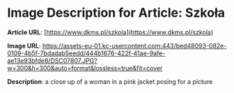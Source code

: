 # Image Description for Article: Szkoła
**Article URL**: [https://www.dkms.pl/szkola](https://www.dkms.pl/szkola)

**Image URL**: https://assets-eu-01.kc-usercontent.com:443/bed48093-082e-0109-4b5f-7bdadab5eedd/444b1676-422f-41ae-9afe-ae13e93bfde8/DSC07807.JPG?w=300&h=300&auto=format&lossless=true&fit=cover

**Description**: a close up of a woman in a pink jacket posing for a picture
